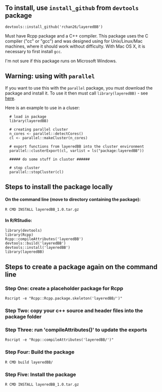 ## To install, use `install_github` from `devtools` package

```
devtools::install_github('rchan26/layeredBB')
```

Must have Rcpp package and a C++ compiler. This package uses the C compiler ("cc" or "gcc") and was designed using for Unix/Linux/Mac machines, where it should work without difficulty. With Mac OS X, it is necessary to first install `gcc`. 

I'm not sure if this package runs on Microsoft Windows. 

## Warning: using with `parallel`

If you want to use this with the `parallel` package, you must download the package and install it. To use it then must call `library(layeredBB)` - see [here](https://stackoverflow.com/questions/6074310/using-rcpp-within-parallel-code-via-snow-to-make-a-cluster).

Here is an example to use in a cluser:

```
  # load in package
  library(layeredBB)

  # creating parallel cluster
  n_cores <- parallel::detectCores()
  cl <- parallel::makeCluster(n_cores)
  
  # export functions from layeredBB into the cluster environment
  parallel::clusterExport(cl, varlist = ls("package:layeredBB"))
  
  ##### do some stuff in cluster ######
  
  # stop cluster
  parallel::stopCluster(cl)
```

## Steps to install the package locally

#### On the command line (move to directory containing the package):
```
R CMD INSTALL layeredBB_1.0.tar.gz 
```

#### In R/RStudio:
```
library(devtools)
library(Rcpp)
Rcpp::compileAttributes('layeredBB')
devtools::build('layeredBB')
devtools::install('layeredBB')
library(layeredBB)
```

## Steps to create a package again on the command line

### Step One: create a placeholder package for Rcpp
```
Rscript -e "Rcpp::Rcpp.package.skeleton('layeredBB/')"
```

### Step Two: copy your c++ source and header files into the package folder

### Step Three: run 'compileAttributes()' to update the exports
```
Rscript -e "Rcpp::compileAttributes('layeredBB/')"
```

### Step Four: Build the package
```
R CMD build layeredBB/
```

### Step Five: Install the package
```
R CMD INSTALL layeredBB_1.0.tar.gz 
```
